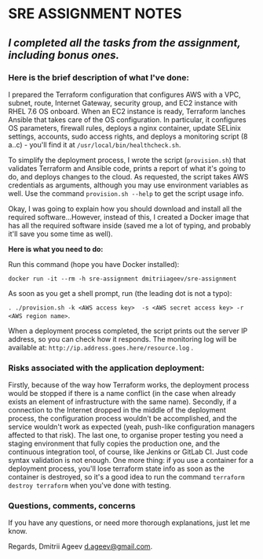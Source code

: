 SRE ASSIGNMENT NOTES
====================

## *I completed all the tasks from the assignment, including bonus ones.*

### Here is the brief description of what I've done:

I prepared the Terraform configuration that configures AWS with a VPC, subnet, route, Internet Gateway, security group, and EC2 instance with RHEL 7.6 OS onboard. When an EC2 instance is ready, Terraform lanches Ansible that takes care of the OS configuration. In particular, it configures OS parameters, firewall rules, deploys a nginx container, update SELinix settings, accounts, sudo access rights, and deploys a monitoring script (8 a..c) - you'll find it at `/usr/local/bin/healthcheck.sh`.

To simplify the deployment process, I wrote the script (`provision.sh`) that validates Terraform and Ansible code, prints a report of what it's going to do, and deploys changes to the cloud. As requested, the script takes AWS credentials as arguments, although you may use environment variables as well.  Use the command `provision.sh --help` to get the script usage info.

Okay, I was going to explain how you should download and install all the required software...However, instead of this, I created a Docker image that has all the required software inside (saved me a lot of typing, and probably it'll save you some time as well).

**Here is what you need to do:**

Run this command (hope you have Docker installed):

`docker run -it --rm -h sre-assignment dmitriiageev/sre-assignment`

As soon as you get a shell prompt, run (the leading dot is not a typo):

`. ./provision.sh -k <AWS access key>  -s <AWS secret access key> -r <AWS region name>`.

When a deployment process completed, the script prints out the server IP address, so you can check how it responds. The monitoring log will be available at: `http://ip.address.goes.here/resource.log` .

### Risks associated with the application deployment:

Firstly, because of the way how Terraform works, the deployment process would be stopped if there is a name conflict (in the case when already exists an element of infrastructure with the same name). Secondly, if a connection to the Internet dropped in the middle of the deployment process, the configuration process wouldn't be accomplished, and the service wouldn't work as expected (yeah, push-like configuration managers affected to that risk).
The last one, to organise proper testing you need a staging environment that fully copies the production one, and the continuous integration tool, of course, like Jenkins or GitLab CI. Just code syntax validation is not enough.
One more thing: if you use a container for a deployment process, you'll lose terraform state info as soon as the container is destroyed, so it's a good idea to run the command `terraform destroy terraform` when you've done with testing.

### Questions, comments, concerns

If you have any questions, or need more thorough explanations, just let me know.

Regards,
  Dmitrii Ageev <d.ageev@gmail.com>.
